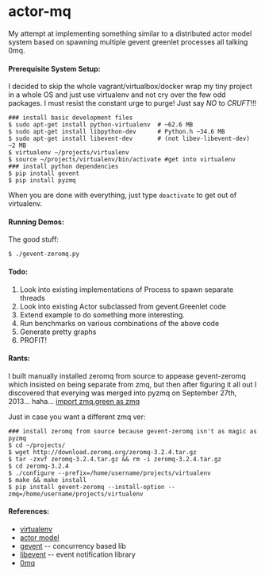 actor-mq
========
My attempt at implementing something similar to a distributed actor model
system based on spawning multiple gevent greenlet processes all talking 0mq.

#### Prerequisite System Setup:
I decided to skip the whole vagrant/virtualbox/docker wrap my tiny project
in a whole OS and just use virtualenv and not cry over the few odd packages. 
I must resist the constant urge to purge! Just say *NO* to *CRUFT*!!!
 
    ### install basic development files
    $ sudo apt-get install python-virtualenv  # ~62.6 MB
    $ sudo apt-get install libpython-dev      # Python.h ~34.6 MB
    $ sudo apt-get install libevent-dev       # (not libev-libevent-dev) ~2 MB
    $ virtualenv ~/projects/virtualenv
    $ source ~/projects/virtualenv/bin/activate #get into virtualenv
    ### install python dependencies
    $ pip install gevent
    $ pip install pyzmq

When you are done with everything, just type `deactivate` to get out of virtualenv.

#### Running Demos:
The good stuff:

    $ ./gevent-zeromq.py

#### Todo:

1. Look into existing implementations of Process to spawn separate threads
1. Look into existing Actor subclassed from gevent.Greenlet code
1. Extend example to do something more interesting.
1. Run benchmarks on various combinations of the above code
1. Generate pretty graphs
1. PROFIT!

#### Rants:
I built manually installed zeromq from source to appease gevent-zeromq
which insisted on being separate from zmq, but then after figuring
it all out I discovered that everying was merged into pyzmq 
on September 27th, 2013... haha...
[import zmq.green as zmq](https://github.com/zeromq/pyzmq/blob/925b9201385ba28aa79448a35a8e0345b5036e97/docs/source/eventloop.rst)

Just in case you want a different zmq ver:

    ### install zeromq from source because gevent-zeromq isn't as magic as pyzmq
    $ cd ~/projects/
    $ wget http://download.zeromq.org/zeromq-3.2.4.tar.gz
    $ tar -zxvf zeromq-3.2.4.tar.gz && rm -i zeromq-3.2.4.tar.gz
    $ cd zeromq-3.2.4
    $ ./configure --prefix=/home/username/projects/virtualenv
    $ make && make install
    $ pip install gevent-zeromq --install-option --zmq=/home/username/projects/virtualenv

#### References:
* [virtualenv](https://pypi.python.org/pypi/virtualenv)
* [actor model](http://channel9.msdn.com/Shows/Going+Deep/Hewitt-Meijer-and-Szyperski-The-Actor-Model-everything-you-wanted-to-know-but-were-afraid-to-ask)
* [gevent](http://sdiehl.github.io/gevent-tutorial/) -- concurrency based lib
* [libevent](http://libevent.org/) -- event notification library
* [0mq](http://zeromq.org/)
